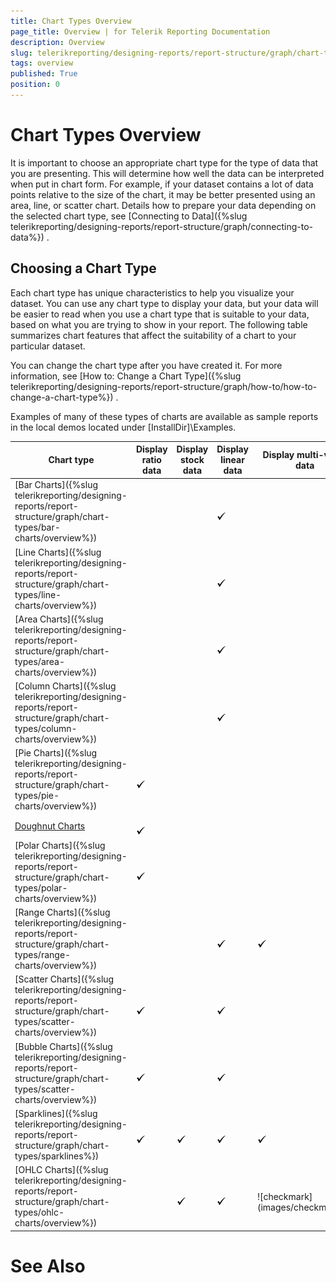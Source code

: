```yaml
---
title: Chart Types Overview
page_title: Overview | for Telerik Reporting Documentation
description: Overview
slug: telerikreporting/designing-reports/report-structure/graph/chart-types/overview
tags: overview
published: True
position: 0
---
```


# Chart Types Overview



It is important to choose an appropriate chart type for the type of data that you are presenting. This will determine how
        well the data can be interpreted when put in chart form. For example, if your dataset contains a lot of data points relative to
        the size of the chart, it may be better presented using an area, line, or scatter chart. Details how to prepare your
        data depending on the selected chart type, see 
[Connecting to Data]({%slug telerikreporting/designing-reports/report-structure/graph/connecting-to-data%})
.


## Choosing a Chart Type

Each chart type has unique characteristics to help you visualize your dataset. You can use any chart type to 
        display your data, but your data will be easier to read when you use a chart type that is suitable to your data, 
        based on what you are trying to show in your report. The following table summarizes chart features that affect the 
        suitability of a chart to your particular dataset.


You can change the chart type after you have created it. For more information, see 
[How to: Change a Chart Type]({%slug telerikreporting/designing-reports/report-structure/graph/how-to/how-to-change-a-chart-type%})
.


Examples of many of these types of charts are available as sample reports in the local demos located under [InstallDir]\Examples.



| Chart type | Display ratio data | Display stock data | Display linear data | Display multi-value data |
| ------ | ------ | ------ | ------ | ------ |
|[Bar Charts]({%slug telerikreporting/designing-reports/report-structure/graph/chart-types/bar-charts/overview%})|||  <br/>  ![checkmark](images/checkmark.gif)||
|[Line Charts]({%slug telerikreporting/designing-reports/report-structure/graph/chart-types/line-charts/overview%})|||  <br/>  ![checkmark](images/checkmark.gif)||
|[Area Charts]({%slug telerikreporting/designing-reports/report-structure/graph/chart-types/area-charts/overview%})|||  <br/>  ![checkmark](images/checkmark.gif)||
|[Column Charts]({%slug telerikreporting/designing-reports/report-structure/graph/chart-types/column-charts/overview%})|||  <br/>  ![checkmark](images/checkmark.gif)||
|[Pie Charts]({%slug telerikreporting/designing-reports/report-structure/graph/chart-types/pie-charts/overview%})|  <br/>  ![checkmark](images/checkmark.gif)||||
|[Doughnut Charts<br/>](9ed47840-c3ab-48c8-9845-f43066ba981e#choosing-a-chart-type)|  <br/>  ![checkmark](images/checkmark.gif)||||
|[Polar Charts]({%slug telerikreporting/designing-reports/report-structure/graph/chart-types/polar-charts/overview%})|  <br/>  ![checkmark](images/checkmark.gif)||||
|[Range Charts]({%slug telerikreporting/designing-reports/report-structure/graph/chart-types/range-charts/overview%})|||  <br/>  ![checkmark](images/checkmark.gif)|  <br/>  ![checkmark](images/checkmark.gif)|
|[Scatter Charts]({%slug telerikreporting/designing-reports/report-structure/graph/chart-types/scatter-charts/overview%})|  <br/>  ![checkmark](images/checkmark.gif)||  <br/>  ![checkmark](images/checkmark.gif)||
|[Bubble Charts]({%slug telerikreporting/designing-reports/report-structure/graph/chart-types/scatter-charts/overview%})|  <br/>  ![checkmark](images/checkmark.gif)||  <br/>  ![checkmark](images/checkmark.gif)||
|[Sparklines]({%slug telerikreporting/designing-reports/report-structure/graph/chart-types/sparklines%})|  <br/>  ![checkmark](images/checkmark.gif)|  <br/>  ![checkmark](images/checkmark.gif)|  <br/>  ![checkmark](images/checkmark.gif)|  <br/>  ![checkmark](images/checkmark.gif)|
|[OHLC Charts]({%slug telerikreporting/designing-reports/report-structure/graph/chart-types/ohlc-charts/overview%})||  <br/>  ![checkmark](images/checkmark.gif)|  <br/>  ![checkmark](images/checkmark.gif)|  <br/>  ![checkmark](images/checkmark.gif|




# See Also

